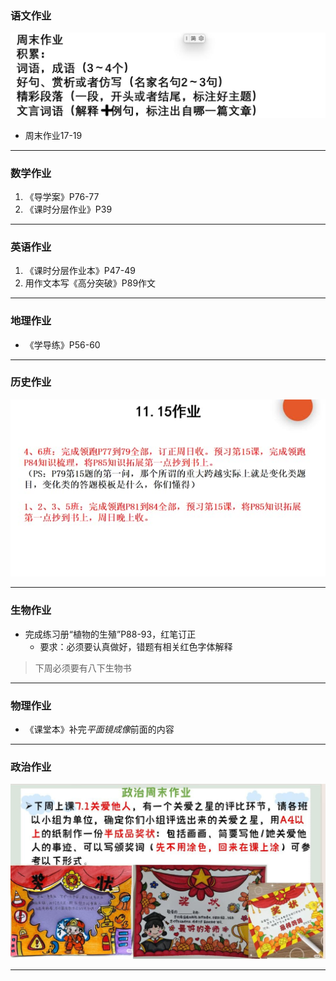 ### 语文作业 ###
![hw](../hw/_images/11c.jpg)
* 周末作业17-19
-----
### 数学作业 ###
1. 《导学案》P76-77
2. 《课时分层作业》P39
-----
### 英语作业 ###
1. 《课时分层作业本》P47-49
2. 用作文本写《高分突破》P89作文
-----
### 地理作业 ###
* 《学导练》P56-60
-----
### 历史作业 ###
![hw](../hw/_images/11h.jpg)

-----
### 生物作业 ###
* 完成练习册“植物的生殖”P88-93，红笔订正
	* 要求：必须要认真做好，错题有相关红色字体解释
> 下周必须要有八下生物书
-----
### 物理作业 ###
* 《课堂本》补完*平面镜成像*前面的内容
-----
### 政治作业 ###
![hw](../hw/_images/11p.jpg)

-----
